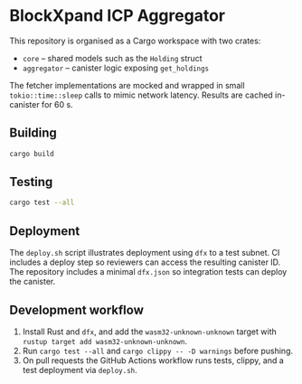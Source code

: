 # BlockXpand ICP Aggregator

This repository is organised as a Cargo workspace with two crates:

- `core` – shared models such as the `Holding` struct
- `aggregator` – canister logic exposing `get_holdings`

The fetcher implementations are mocked and wrapped in small `tokio::time::sleep`
calls to mimic network latency. Results are cached in-canister for 60&nbsp;s.

## Building

```bash
cargo build
```

## Testing

```bash
cargo test --all
```

## Deployment

The `deploy.sh` script illustrates deployment using `dfx` to a test subnet. CI
includes a deploy step so reviewers can access the resulting canister ID.
The repository includes a minimal `dfx.json` so integration tests can deploy the canister.

## Development workflow

1. Install Rust and `dfx`, and add the `wasm32-unknown-unknown` target with `rustup target add wasm32-unknown-unknown`.
2. Run `cargo test --all` and `cargo clippy -- -D warnings` before pushing.
3. On pull requests the GitHub Actions workflow runs tests, clippy, and a test
   deployment via `deploy.sh`.

